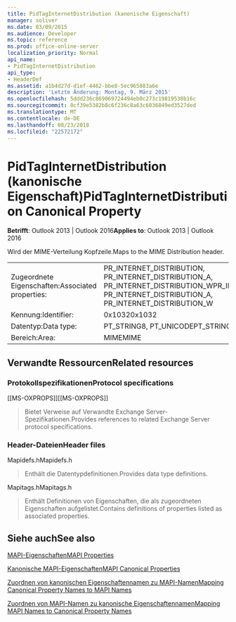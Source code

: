 ```yaml
---
title: PidTagInternetDistribution (kanonische Eigenschaft)
manager: soliver
ms.date: 03/09/2015
ms.audience: Developer
ms.topic: reference
ms.prod: office-online-server
localization_priority: Normal
api_name:
- PidTagInternetDistribution
api_type:
- HeaderDef
ms.assetid: a1b4d27d-d1ef-4462-bbe8-5ec965883a6e
description: 'Letzte Änderung: Montag, 9. März 2015'
ms.openlocfilehash: 5ddd236c869069724494eb0c273c19819530b16c
ms.sourcegitcommit: 0cf39e5382b8c6f236c8a63c6036849ed3527ded
ms.translationtype: MT
ms.contentlocale: de-DE
ms.lasthandoff: 08/23/2018
ms.locfileid: "22572172"
---
```

# <a name="pidtaginternetdistribution-canonical-property"></a><span data-ttu-id="c838b-103">PidTagInternetDistribution (kanonische Eigenschaft)</span><span class="sxs-lookup"><span data-stu-id="c838b-103">PidTagInternetDistribution Canonical Property</span></span>

  
  
<span data-ttu-id="c838b-104">**Betrifft**: Outlook 2013 | Outlook 2016</span><span class="sxs-lookup"><span data-stu-id="c838b-104">**Applies to**: Outlook 2013 | Outlook 2016</span></span> 
  
<span data-ttu-id="c838b-105">Wird der MIME-Verteilung Kopfzeile.</span><span class="sxs-lookup"><span data-stu-id="c838b-105">Maps to the MIME Distribution header.</span></span>
  
|||
|:-----|:-----|
|<span data-ttu-id="c838b-106">Zugeordnete Eigenschaften:</span><span class="sxs-lookup"><span data-stu-id="c838b-106">Associated properties:</span></span>  <br/> |<span data-ttu-id="c838b-107">PR_INTERNET_DISTRIBUTION, PR_INTERNET_DISTRIBUTION_A, PR_INTERNET_DISTRIBUTION_W</span><span class="sxs-lookup"><span data-stu-id="c838b-107">PR_INTERNET_DISTRIBUTION, PR_INTERNET_DISTRIBUTION_A, PR_INTERNET_DISTRIBUTION_W</span></span>  <br/> |
|<span data-ttu-id="c838b-108">Kennung:</span><span class="sxs-lookup"><span data-stu-id="c838b-108">Identifier:</span></span>  <br/> |<span data-ttu-id="c838b-109">0x1032</span><span class="sxs-lookup"><span data-stu-id="c838b-109">0x1032</span></span>  <br/> |
|<span data-ttu-id="c838b-110">Datentyp:</span><span class="sxs-lookup"><span data-stu-id="c838b-110">Data type:</span></span>  <br/> |<span data-ttu-id="c838b-111">PT_STRING8, PT_UNICODE</span><span class="sxs-lookup"><span data-stu-id="c838b-111">PT_STRING8, PT_UNICODE</span></span>  <br/> |
|<span data-ttu-id="c838b-112">Bereich:</span><span class="sxs-lookup"><span data-stu-id="c838b-112">Area:</span></span>  <br/> |<span data-ttu-id="c838b-113">MIME</span><span class="sxs-lookup"><span data-stu-id="c838b-113">MIME</span></span>  <br/> |
   
## <a name="related-resources"></a><span data-ttu-id="c838b-114">Verwandte Ressourcen</span><span class="sxs-lookup"><span data-stu-id="c838b-114">Related resources</span></span>

### <a name="protocol-specifications"></a><span data-ttu-id="c838b-115">Protokollspezifikationen</span><span class="sxs-lookup"><span data-stu-id="c838b-115">Protocol specifications</span></span>

<span data-ttu-id="c838b-116">[[MS-OXPROPS]]</span><span class="sxs-lookup"><span data-stu-id="c838b-116">[[MS-OXPROPS]]</span></span> 
  
> <span data-ttu-id="c838b-117">Bietet Verweise auf Verwandte Exchange Server-Spezifikationen.</span><span class="sxs-lookup"><span data-stu-id="c838b-117">Provides references to related Exchange Server protocol specifications.</span></span>
    
### <a name="header-files"></a><span data-ttu-id="c838b-118">Header-Dateien</span><span class="sxs-lookup"><span data-stu-id="c838b-118">Header files</span></span>

<span data-ttu-id="c838b-119">Mapidefs.h</span><span class="sxs-lookup"><span data-stu-id="c838b-119">Mapidefs.h</span></span>
  
> <span data-ttu-id="c838b-120">Enthält die Datentypdefinitionen.</span><span class="sxs-lookup"><span data-stu-id="c838b-120">Provides data type definitions.</span></span>
    
<span data-ttu-id="c838b-121">Mapitags.h</span><span class="sxs-lookup"><span data-stu-id="c838b-121">Mapitags.h</span></span>
  
> <span data-ttu-id="c838b-122">Enthält Definitionen von Eigenschaften, die als zugeordneten Eigenschaften aufgelistet.</span><span class="sxs-lookup"><span data-stu-id="c838b-122">Contains definitions of properties listed as associated properties.</span></span>
    
## <a name="see-also"></a><span data-ttu-id="c838b-123">Siehe auch</span><span class="sxs-lookup"><span data-stu-id="c838b-123">See also</span></span>



[<span data-ttu-id="c838b-124">MAPI-Eigenschaften</span><span class="sxs-lookup"><span data-stu-id="c838b-124">MAPI Properties</span></span>](mapi-properties.md)
  
[<span data-ttu-id="c838b-125">Kanonische MAPI-Eigenschaften</span><span class="sxs-lookup"><span data-stu-id="c838b-125">MAPI Canonical Properties</span></span>](mapi-canonical-properties.md)
  
[<span data-ttu-id="c838b-126">Zuordnen von kanonischen Eigenschaftennamen zu MAPI-Namen</span><span class="sxs-lookup"><span data-stu-id="c838b-126">Mapping Canonical Property Names to MAPI Names</span></span>](mapping-canonical-property-names-to-mapi-names.md)
  
[<span data-ttu-id="c838b-127">Zuordnen von MAPI-Namen zu kanonische Eigenschaftennamen</span><span class="sxs-lookup"><span data-stu-id="c838b-127">Mapping MAPI Names to Canonical Property Names</span></span>](mapping-mapi-names-to-canonical-property-names.md)

